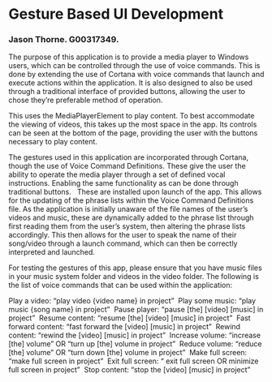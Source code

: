 # Gesture Based UI Development

### Jason Thorne. G00317349.


The purpose of this application is to provide a media player to Windows users, which can be controlled through the use of voice commands. This is done by extending the use of Cortana with voice commands that launch and execute actions within the application. It is also designed to also be used through a traditional interface of provided buttons, allowing the user to chose they’re preferable method of operation. 

This uses the MediaPlayerElement to play content. To best accommodate the viewing of videos, this takes up the most space in the app. Its controls can be seen at the bottom of the page, providing the user with the buttons necessary to play content.  

The gestures used in this application are incorporated through Cortana, though the use of Voice Command Definitions. These give the user the ability to operate the media player through a set of defined vocal instructions. Enabling the same functionality as can be done through traditional buttons.   These are installed upon launch of the app. This allows for the updating of the phrase lists within the Voice Command Definitions file. As the application is initially unaware of the file names of the user’s videos and music, these are dynamically added to the phrase list through first reading them from the user’s system, then altering the phrase lists accordingly. This then allows for the user to speak the name of their song/video through a launch command, which can then be correctly interpreted and launched. 

For testing the gestures of this app, please ensure that you have music files in your music system folder and videos in the video folder. The following is the list of voice commands that can be used within the application:  

Play a video: “play video {video name} in project” 
Play some music: “play music {song name} in project” 
Pause player: “pause [the] [video] [music] in project” 
Resume content: “resume [the] [video] [music] in project” 
Fast forward content: “fast forward the [video] [music] in project” 
Rewind content: “rewind the [video] [music] in project” 
Increase volume: “increase [the] volume” OR “turn up [the] volume in project” 
Reduce volume: “reduce [the] volume” OR “turn down [the] volume in project” 
Make full screen: “make full screen in project” 
Exit full screen: “ exit full screen OR minimize full screen in project” 
Stop content: “stop the [video] [music] in project” 
